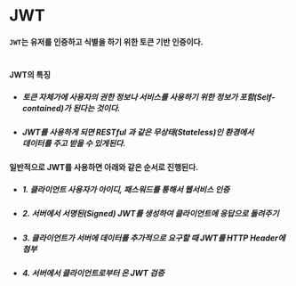 # JWT 

#### `JWT`는 유저를 인증하고 식별을 하기 위한 토큰 기반 인증이다.

#

#### JWT의 특징
+ ##### 토큰 자체가에 사용자의 권한 정보나 서비스를 사용하기 위한 정보가 포함(Self-contained)가 된다는 것이다.

+ ##### JWT를 사용하게 되면 RESTful 과 같은 무상태(Stateless)인 환경에서 <br>데이터를 주고 받을 수 있게된다.  



#### 일반적으로 JWT를 사용하면 아래와 같은 순서로 진행된다.

+ ##### 1. 클라이언트 사용자가 아이디, 패스워드를 통해서 웹서비스 인증
+ ##### 2. 서버에서 서명된(Signed) JWT를 생성하여 클라이언트에 응답으로 돌려주기
+ ##### 3. 클라이언트가 서버에 데이터를 추가적으로 요구할 때 JWT를 HTTP Header에 첨부
+ ##### 4. 서버에서 클라이언트로부터 온 JWT 검증



